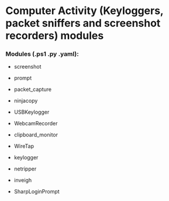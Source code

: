 # Computer Activity (Keyloggers, packet sniffers and screenshot recorders) modules

### Modules (.ps1 .py .yaml):

 - screenshot

 - prompt

 - packet_capture

 - ninjacopy

 - USBKeylogger

 - WebcamRecorder

 - clipboard_monitor

 - WireTap

 - keylogger

 - netripper

 - inveigh

 - SharpLoginPrompt
